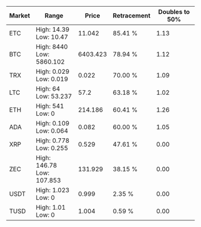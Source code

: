 | Market | Range | Price| Retracement | Doubles to 50% |
| --- | --- | --- | --- | --- |
| ETC | High: 14.39<br />Low: 10.47 | 11.042 | 85.41 % | 1.13 |
| BTC | High: 8440<br />Low: 5860.102 | 6403.423 | 78.94 % | 1.12 |
| TRX | High: 0.029<br />Low: 0.019 | 0.022 | 70.00 % | 1.09 |
| LTC | High: 64<br />Low: 53.237 | 57.2 | 63.18 % | 1.02 |
| ETH | High: 541<br />Low: 0 | 214.186 | 60.41 % | 1.26 |
| ADA | High: 0.109<br />Low: 0.064 | 0.082 | 60.00 % | 1.05 |
| XRP | High: 0.778<br />Low: 0.255 | 0.529 | 47.61 % | 0.00 |
| ZEC | High: 146.78<br />Low: 107.853 | 131.929 | 38.15 % | 0.00 |
| USDT | High: 1.023<br />Low: 0 | 0.999 | 2.35 % | 0.00 |
| TUSD | High: 1.01<br />Low: 0 | 1.004 | 0.59 % | 0.00 |
